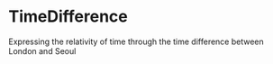 # TimeDifference
Expressing the relativity of time through the time difference between London and Seoul
